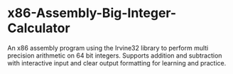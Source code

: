 # x86-Assembly-Big-Integer-Calculator
An x86 assembly program using the Irvine32 library to perform multi precision arithmetic on 64 bit integers. Supports addition and subtraction with interactive input and clear output formatting for learning and practice.
